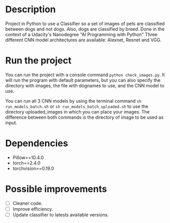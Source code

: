 # Description
Project in Python to use a Classifier so a set of images of pets are classified between dogs and not dogs. Also, dogs are classified by breed.
Done in the context of a Udacity's Nanodegree "AI Programming with Python"
Three different CNN model architectures are available: Alexnet, Resnet and VGG.

# Run the project
You can run the project with a console command `python check_images.py`. It will run the program with default parameters, but you can also specify the directory with images, the file with dognames to use, and the CNN model to use.

You can run all 3 CNN models by using the terminal command `sh run_models_batch.sh` or `sh run_models_batch_uploaded.sh` to use the directory uploaded_images in which you can place your images. The difference between both commands is the directory of image to be used as input.

# Dependencies
* Pillow==10.4.0
* torch==2.4.0
* torchvision==0.19.0


# Possible improvements
- [ ] Cleaner code.
- [ ] Improve efficiency.
- [ ] Update classifier to latests available versions.
